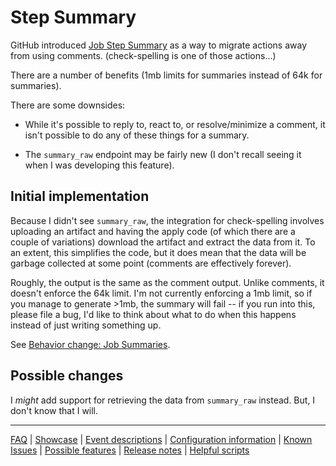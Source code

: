 # Step Summary

GitHub introduced [Job Step Summary](https://github.blog/2022-05-09-supercharging-github-actions-with-job-summaries/) as a way to migrate actions away from using comments. (check-spelling is one of those actions...)

There are a number of benefits (1mb limits for summaries instead of 64k for summaries).

There are some downsides:
* While it's possible to reply to, react to, or resolve/minimize a comment, it isn't possible to do any of these things for a summary.

* The `summary_raw` endpoint may be fairly new (I don't recall seeing it when I was developing this feature).

## Initial implementation

Because I didn't see `summary_raw`, the integration for check-spelling involves uploading an artifact and having the apply code (of which there are a couple of variations) download the artifact and extract the data from it. To an extent, this simplifies the code, but it does mean that the data will be garbage collected at some point (comments are effectively forever).

Roughly, the output is the same as the comment output. Unlike comments, it doesn't enforce the 64k limit. I'm not currently enforcing a 1mb limit, so if you manage to generate >1mb, the summary will fail -- if you run into this, please file a bug, I'd like to think about what to do when this happens instead of just writing something up.

See [Behavior change: Job Summaries](./Behavior-change:-Job-Summaries.md).

## Possible changes

I _might_ add support for retrieving the data from `summary_raw` instead. But, I don't know that I will.

---
[FAQ](FAQ.md) | [Showcase](Showcase.md) | [Event descriptions](Event-descriptions.md) | [Configuration information](Configuration-information.md) | [Known Issues](Known-Issues.md) | [Possible features](Possible-features.md) | [Release notes](Release-notes.md) | [Helpful scripts](Helpful-scripts.md)
